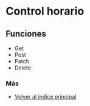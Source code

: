 # Control horario

## Funciones

  * Get
  * Post
  * Patch
  * Delete

### Más

  * [Volver al índice principal](../README.md)
